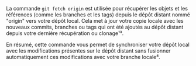La commande `git fetch origin` est utilisée pour récupérer les objets et les références (comme les branches et les tags) depuis le dépôt distant nommé "origin" vers votre dépôt local. Cela met à jour votre copie locale avec les nouveaux commits, branches ou tags qui ont été ajoutés au dépôt distant depuis votre dernière récupération ou clonage¹³.

En résumé, cette commande vous permet de synchroniser votre dépôt local avec les modifications présentes sur le dépôt distant sans fusionner automatiquement ces modifications avec votre branche locale⁴.
